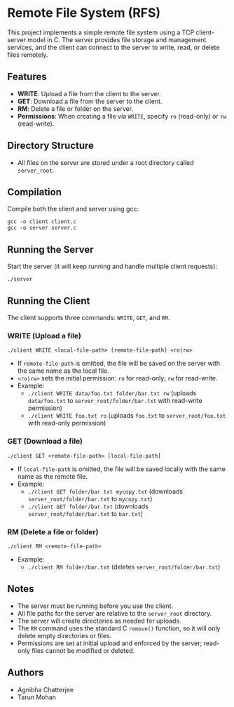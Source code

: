 # Remote File System (RFS)

This project implements a simple remote file system using a TCP client-server model in C. The server provides file storage and management services, and the client can connect to the server to write, read, or delete files remotely.

## Features

- **WRITE**: Upload a file from the client to the server.
- **GET**: Download a file from the server to the client.
- **RM**: Delete a file or folder on the server.
- **Permissions**: When creating a file via `WRITE`, specify `ro` (read-only) or `rw` (read-write).

## Directory Structure

- All files on the server are stored under a root directory called `server_root`.

## Compilation

Compile both the client and server using gcc:

```
gcc -o client client.c
gcc -o server server.c
```

## Running the Server

Start the server (it will keep running and handle multiple client requests):

```
./server
```

## Running the Client

The client supports three commands: `WRITE`, `GET`, and `RM`.

### WRITE (Upload a file)

```
./client WRITE <local-file-path> [remote-file-path] <ro|rw>
```

- If `remote-file-path` is omitted, the file will be saved on the server with the same name as the local file.
- `<ro|rw>` sets the initial permission: `ro` for read-only; `rw` for read-write.
- Example:
  - `./client WRITE data/foo.txt folder/bar.txt rw` (uploads `data/foo.txt` to `server_root/folder/bar.txt` with read-write permission)
  - `./client WRITE foo.txt ro` (uploads `foo.txt` to `server_root/foo.txt` with read-only permission)

### GET (Download a file)

```
./client GET <remote-file-path> [local-file-path]
```

- If `local-file-path` is omitted, the file will be saved locally with the same name as the remote file.
- Example:
  - `./client GET folder/bar.txt mycopy.txt` (downloads `server_root/folder/bar.txt` to `mycopy.txt`)
  - `./client GET folder/bar.txt` (downloads `server_root/folder/bar.txt` to `bar.txt`)

### RM (Delete a file or folder)

```
./client RM <remote-file-path>
```

- Example:
  - `./client RM folder/bar.txt` (deletes `server_root/folder/bar.txt`)

## Notes

- The server must be running before you use the client.
- All file paths for the server are relative to the `server_root` directory.
- The server will create directories as needed for uploads.
- The `RM` command uses the standard C `remove()` function, so it will only delete empty directories or files.
- Permissions are set at initial upload and enforced by the server; read-only files cannot be modified or deleted.

## Authors

- Agnibha Chatterjee
- Tarun Mohan
